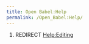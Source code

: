 ```yaml
---
title: Open Babel:Help
permalink: /Open_Babel:Help/
---
```


1.  REDIRECT [Help:Editing](/Help:Editing "wikilink")
